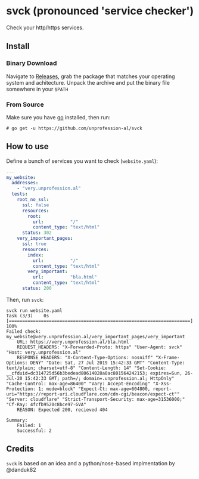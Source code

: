 # svck (pronounced 'service checker')

Check your http/https services.

## Install

### Binary Download

Navigate to [Releases](https://github.com/unprofession-al/svck/releases), grab
the package that matches your operating system and achitecture. Unpack the archive
and put the binary file somewhere in your `$PATH`

### From Source

Make sure you have [go](https://golang.org/doc/install) installed, then run: 

```
# go get -u https://github.com/unprofession-al/svck
```

## How to use

Define a bunch of services you want to check (`website.yaml`):

```yaml
---
my_website:
  addresses:
    - "very.unprofession.al"
  tests:
    root_no_ssl: 
      ssl: false
      resources:
        root:
          url:          "/"
          content_type: "text/html"
      status: 302
    very_important_pages:
      ssl: true
      resources:
        index:
          url:          "/"
          content_type: "text/html"
        very_important:
          url:          "bla.html"
          content_type: "text/html"
      status: 200
```

Then, run `svck`:

```
svck run website.yaml
Task (3/3)    0s [====================================================================] 100%
Failed check: my_website@very.unprofession.al/very_important_pages/very_important
	URL: https://very.unprofession.al/bla.html
	REQUEST_HEADERS: "X-Forwarded-Proto: https" "User-Agent: svck" "Host: very.unprofession.al"
	RESPONSE_HEADERS: "X-Content-Type-Options: nosniff" "X-Frame-Options: DENY" "Date: Sat, 27 Jul 2019 15:42:33 GMT" "Content-Type: text/plain; charset=utf-8" "Content-Length: 14" "Set-Cookie: __cfduid=dc314725d56b3bedead80614028a0ac801564242153; expires=Sun, 26-Jul-20 15:42:33 GMT; path=/; domain=.unprofession.al; HttpOnly" "Cache-Control: max-age=86400" "Vary: Accept-Encoding" "X-Xss-Protection: 1; mode=block" "Expect-Ct: max-age=604800, report-uri="https://report-uri.cloudflare.com/cdn-cgi/beacon/expect-ct"" "Server: cloudflare" "Strict-Transport-Security: max-age=31536000;" "Cf-Ray: 4fcfb9520c8bce97-GVA" 
	REASON: Expected 200, recieved 404

Summary:
	Failed: 1
	Successful: 2
```

## Credits

`svck` is based on an idea and a python/nose-based implmentation by @danduk82
